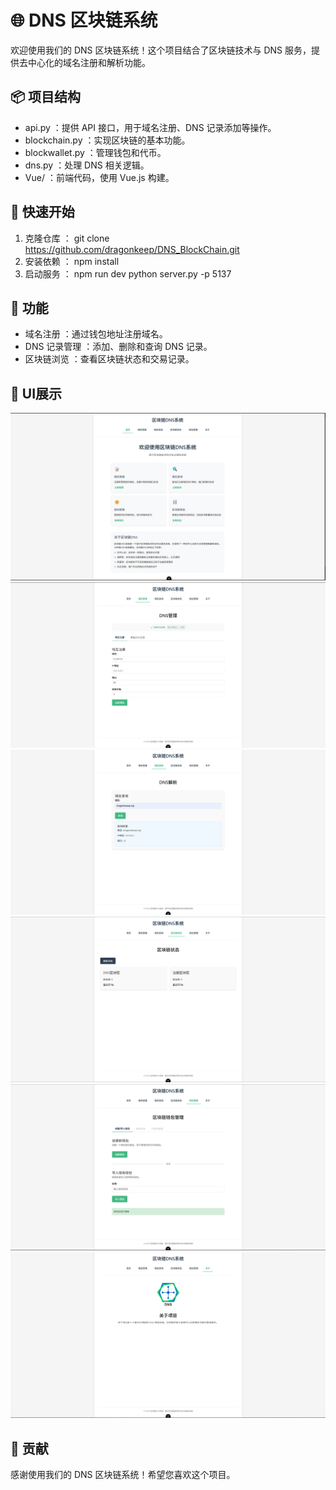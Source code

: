 # 🌐 DNS 区块链系统
欢迎使用我们的 DNS 区块链系统！这个项目结合了区块链技术与 DNS 服务，提供去中心化的域名注册和解析功能。

## 📦 项目结构
- api.py ：提供 API 接口，用于域名注册、DNS 记录添加等操作。
- blockchain.py ：实现区块链的基本功能。
- blockwallet.py ：管理钱包和代币。
- dns.py ：处理 DNS 相关逻辑。
- Vue/ ：前端代码，使用 Vue.js 构建。
## 🚀 快速开始
1. 克隆仓库 ：
    git clone https://github.com/dragonkeep/DNS_BlockChain.git
2. 安装依赖 ：
   npm install 
3. 启动服务 ：
   npm run dev 
   python server.py -p 5137
## 🔑 功能
- 域名注册 ：通过钱包地址注册域名。
- DNS 记录管理 ：添加、删除和查询 DNS 记录。
- 区块链浏览 ：查看区块链状态和交易记录。
## 📄 UI展示
![Home Page](./UI/Home.png)
![Register Page](./UI/DNSRegister.png)
![DNS Page](./UI/DNSResolve.png)
![Blockchain Page](./UI/Blockchain.png)
![Wallet Page](./UI/Wallet.png)
![About Page](./UI/About.png)

## 🤝 贡献
感谢使用我们的 DNS 区块链系统！希望您喜欢这个项目。